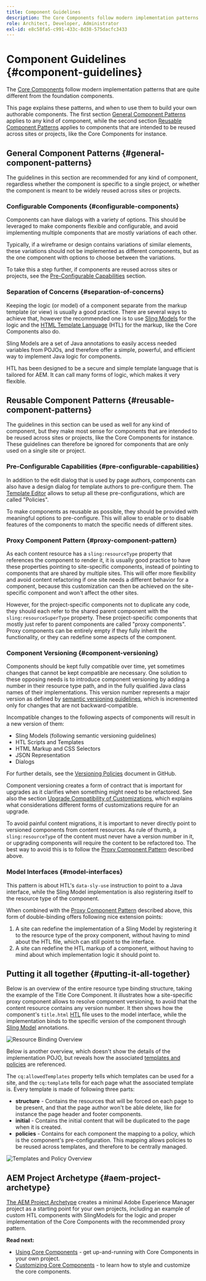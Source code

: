 ```yaml
---
title: Component Guidelines
description: The Core Components follow modern implementation patterns that are quite different from the foundation components.
role: Architect, Developer, Administrator
exl-id: e8c58fa5-c991-433c-8d38-575dacfc3433
---
```

# Component Guidelines {#component-guidelines}

The [Core Components](overview.md) follow modern implementation patterns that are quite different from the foundation components.

This page explains these patterns, and when to use them to build your own authorable components. The first section [General Component Patterns](#general-component-patterns) applies to any kind of component, while the second section [Reusable Component Patterns](#reusable-component-patterns) applies to components that are intended to be reused across sites or projects, like the Core Components for instance.

## General Component Patterns {#general-component-patterns}

The guidelines in this section are recommended for any kind of component, regardless whether the component is specific to a single project, or whether the component is meant to be widely reused across sites or projects.

### Configurable Components {#configurable-components}

Components can have dialogs with a variety of options. This should be leveraged to make components flexible and configurable, and avoid implementing multiple components that are mostly variations of each other.

Typically, if a wireframe or design contains variations of similar elements, these variations should not be implemented as different components, but as the one component with options to choose between the variations.

To take this a step further, if components are reused across sites or projects, see the [Pre-Configurable Capabilities](#pre-configurable-capabilities) section.

### Separation of Concerns {#separation-of-concerns}

Keeping the logic (or model) of a component separate from the markup template (or view) is usually a good practice. There are several ways to achieve that, however the recommended one is to use [Sling Models](https://sling.apache.org/documentation/bundles/models.html) for the logic and the [HTML Template Language](https://docs.adobe.com/content/help/en/experience-manager-htl/using/overview.html) (HTL) for the markup, like the Core Components also do.

Sling Models are a set of Java annotations to easily access needed variables from POJOs, and therefore offer a simple, powerful, and efficient way to implement Java logic for components.

HTL has been designed to be a secure and simple template language that is tailored for AEM. It can call many forms of logic, which makes it very flexible.

## Reusable Component Patterns {#reusable-component-patterns}

The guidelines in this section can be used as well for any kind of component, but they make most sense for components that are intended to be reused across sites or projects, like the Core Components for instance. These guidelines can therefore be ignored for components that are only used on a single site or project.

### Pre-Configurable Capabilities {#pre-configurable-capabilities}

In addition to the edit dialog that is used by page authors, components can also have a design dialog for template authors to pre-configure them. The [Template Editor](https://docs.adobe.com/content/help/en/experience-manager-cloud-service/sites/authoring/features/templates.html) allows to setup all these pre-configurations, which are called "Policies".

To make components as reusable as possible, they should be provided with meaningful options to pre-configure. This will allow to enable or to disable features of the components to match the specific needs of different sites.

### Proxy Component Pattern {#proxy-component-pattern}

As each content resource has a `sling:resourceType` property that references the component to render it, it is usually good practice to have these properties pointing to site-specific components, instead of pointing to components that are shared by multiple sites. This will offer more flexibility and avoid content refactoring if one site needs a different behavior for a component, because this customization can then be achieved on the site-specific component and won't affect the other sites.

However, for the project-specific components not to duplicate any code, they should each refer to the shared parent component with the `sling:resourceSuperType` property. These project-specific components that mostly just refer to parent components are called "proxy components". Proxy components can be entirely empty if they fully inherit the functionality, or they can redefine some aspects of the component.

### Component Versioning {#component-versioning}

Components should be kept fully compatible over time, yet sometimes changes that cannot be kept compatible are necessary. One solution to these opposing needs is to introduce component versioning by adding a number in their resource type path, and in the fully qualified Java class names of their implementations. This version number represents a major version as defined by [semantic versioning guidelines](https://semver.org/), which is incremented only for changes that are not backward-compatible.

Incompatible changes to the following aspects of components will result in a new version of them:

* Sling Models (following semantic versioning guidelines)
* HTL Scripts and Templates
* HTML Markup and CSS Selectors
* JSON Representation
* Dialogs

For further details, see the [Versioning Policies](https://github.com/adobe/aem-core-wcm-components/wiki/Versioning-Policies) document in GitHub.

Component versioning creates a form of contract that is important for upgrades as it clarifies when something might need to be refactored. See also the section [Upgrade Compatibility of Customizations](customizing.md#upgrade-compatibility-of-customizations), which explains what considerations different forms of customizations require for an upgrade.

To avoid painful content migrations, it is important to never directly point to versioned components from content resources. As rule of thumb, a `sling:resourceType` of the content must never have a version number in it, or upgrading components will require the content to be refactored too. The best way to avoid this is to follow the [Proxy Component Pattern](#proxy-component-pattern) described above.

### Model Interfaces {#model-interfaces}

This pattern is about HTL's `data-sly-use` instruction to point to a Java interface, while the Sling Model implementation is also registering itself to the resource type of the component.

When combined with the [Proxy Component Pattern](#proxy-component-pattern) described above, this form of double-binding offers following nice extension points:

1. A site can redefine the implementation of a Sling Model by registering it to the resource type of the proxy component, without having to mind about the HTL file, which can still point to the interface.
1. A site can redefine the HTL markup of a component, without having to mind about which implementation logic it should point to.

## Putting it all together {#putting-it-all-together}

Below is an overview of the entire resource type binding structure, taking the example of the Title Core Component. It illustrates how a site-specific proxy component allows to resolve component versioning, to avoid that the content resource contains any version number. It then shows how the component's `title.html` [HTL](https://docs.adobe.com/content/help/en/experience-manager-htl/using/overview.html) file uses to the model interface, while the implementation binds to the specific version of the component through [Sling Model](https://sling.apache.org/documentation/bundles/models.html) annotations.

![Resource Binding Overview](/help/assets/chlimage_1-32.png)

Below is another overview, which doesn't show the details of the implementation POJO, but reveals how the associated [templates and policies](https://docs.adobe.com/content/help/en/experience-manager-cloud-service/implementing/components-templates/templates.html) are referenced.

The `cq:allowedTemplates` property tells which templates can be used for a site, and the `cq:template` tells for each page what the associated template is. Every template is made of following three parts:

* **structure** - Contains the resources that will be forced on each page to be present, and that the page author won't be able delete, like for instance the page header and footer components.
* **initial** - Contains the initial content that will be duplicated to the page when it is created.
* **policies** - Contains for each component the mapping to a policy, which is the component's pre-configuration. This mapping allows policies to be reused across templates, and therefore to be centrally managed.

![Templates and Policy Overview](/help/assets/screen_shot_2018-12-07at093102.png)

## AEM Project Archetype {#aem-project-archetype}

[The AEM Project Archetype](/help/developing/archetype/overview.md) creates a minimal Adobe Experience Manager project as a starting point for your own projects, including an example of custom HTL components with SlingModels for the logic and proper implementation of the Core Components with the recommended proxy pattern.

**Read next:**

* [Using Core Components](/help/get-started/using.md) - get up-and-running with Core Components in your own project.
* [Customizing Core Components](customizing.md) - to learn how to style and customize the core components.
